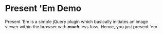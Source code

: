 # Present 'Em Demo

Present 'Em is a simple jQuery plugin which basically initiates an image viewer within the browser with **_much_** less fuss. Hence, you just present 'em.